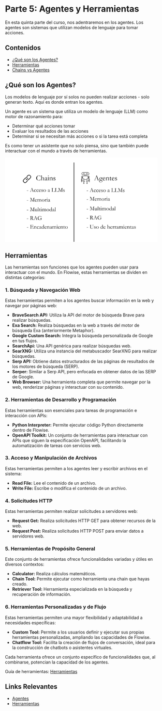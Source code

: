# Parte 5: Agentes y Herramientas

En esta quinta parte del curso, nos adentraremos en los agentes. Los agentes son sistemas que utilizan modelos de lenguaje para tomar acciones.

## Contenidos

- [¿Qué son los Agentes?](#qué-son-los-agentes)
- [Herramientas](#herramientas)
- [Chains vs Agentes](#chains-vs-agentes)


## ¿Qué son los Agentes?

Los modelos de lenguaje por sí solos no pueden realizar acciones - solo generan texto. Aquí es donde entran los agentes.

Un agente es un sistema que utiliza un modelo de lenguaje (LLM) como motor de razonamiento para:
- Determinar qué acciones tomar
- Evaluar los resultados de las acciones
- Determinar si se necesitan más acciones o si la tarea está completa

Es como tener un asistente que no solo piensa, sino que también puede interactuar con el mundo a través de herramientas.

![Agentes](../../.gitbook/assets/partes/parte5/agentes.png)

## Herramientas

Las herramientas son funciones que los agentes pueden usar para interactuar con el mundo. En Flowise, estas herramientas se dividen en distintas categorías:

### 1. Búsqueda y Navegación Web

Estas herramientas permiten a los agentes buscar información en la web y navegar por páginas web:

*   **BraveSearch API:** Utiliza la API del motor de búsqueda Brave para realizar búsquedas.
*   **Exa Search:** Realiza búsquedas en la web a través del motor de búsqueda Exa (anteriormente Metaphor).
*   **Google Custom Search:** Integra la búsqueda personalizada de Google en tus flujos.
*   **SearchApi:** Una API genérica para realizar búsquedas web.
*   **SearXNG:** Utiliza una instancia del metabuscador SearXNG para realizar búsquedas.
*   **Serp API:** Obtiene datos estructurados de las páginas de resultados de los motores de búsqueda (SERP).
*   **Serper:** Similar a Serp API, pero enfocada en obtener datos de las SERP de Google.
*   **Web Browser:** Una herramienta completa que permite navegar por la web, renderizar páginas y interactuar con su contenido.

### 2. Herramientas de Desarrollo y Programación

Estas herramientas son esenciales para tareas de programación e interacción con APIs:

*   **Python Interpreter:** Permite ejecutar código Python directamente dentro de Flowise.
*   **OpenAPI Toolkit:** Un conjunto de herramientas para interactuar con APIs que siguen la especificación OpenAPI, facilitando la automatización de tareas con servicios web.

### 3. Acceso y Manipulación de Archivos

Estas herramientas permiten a los agentes leer y escribir archivos en el sistema:

*   **Read File:** Lee el contenido de un archivo.
*   **Write File:** Escribe o modifica el contenido de un archivo.

### 4. Solicitudes HTTP

Estas herramientas permiten realizar solicitudes a servidores web:

*   **Request Get:** Realiza solicitudes HTTP GET para obtener recursos de la web.
*   **Request Post:** Realiza solicitudes HTTP POST para enviar datos a servidores web.

### 5. Herramientas de Propósito General

Este conjunto de herramientas ofrece funcionalidades variadas y útiles en diversos contextos:

*   **Calculator:** Realiza cálculos matemáticos.
*   **Chain Tool:** Permite ejecutar como herramienta una chain que hayas creado.
*   **Retriever Tool:** Herramienta especializada en la búsqueda y recuperación de información.

### 6. Herramientas Personalizadas y de Flujo

Estas herramientas permiten una mayor flexibilidad y adaptabilidad a necesidades específicas:

*   **Custom Tool:** Permite a los usuarios definir y ejecutar sus propias herramientas personalizadas, ampliando las capacidades de Flowise.
*   **Chatflow Tool:** Facilita la creación de flujos de conversación, ideal para la construcción de chatbots o asistentes virtuales.

Cada herramienta ofrece un conjunto específico de funcionalidades que, al combinarse, potencian la capacidad de los agentes.

Guía de herramientas: 
[Herramientas](../../integraciones/langchain/tools/README.md)

## Links Relevantes

- [Agentes](../../integraciones/langchain/agents/README.md)
- [Herramientas](../../integraciones/langchain/tools/README.md)

